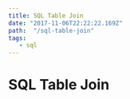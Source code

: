 ```yaml
---
title: SQL Table Join
date: "2017-11-06T22:22:22.169Z"
path:  "/sql-table-join"
tags:
   - sql
---
```



# SQL Table Join
